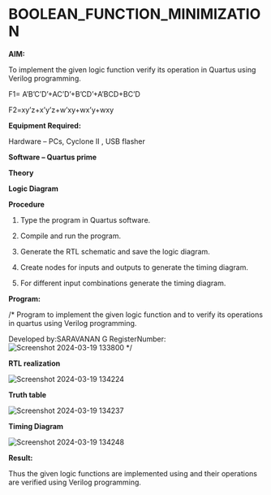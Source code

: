 # BOOLEAN_FUNCTION_MINIMIZATION

**AIM:**

To implement the given logic function verify its operation in Quartus using Verilog programming.

F1= A’B’C’D’+AC’D’+B’CD’+A’BCD+BC’D 

F2=xy’z+x’y’z+w’xy+wx’y+wxy

**Equipment Required:**

Hardware – PCs, Cyclone II , USB flasher

**Software – Quartus prime**

**Theory**

**Logic Diagram**

**Procedure**

1.	Type the program in Quartus software.

2.	Compile and run the program.

3.	Generate the RTL schematic and save the logic diagram.

4.	Create nodes for inputs and outputs to generate the timing diagram.

5.	For different input combinations generate the timing diagram.


**Program:**

/* Program to implement the given logic function and to verify its operations in quartus using Verilog programming. 

Developed by:SARAVANAN G
RegisterNumber:
![Screenshot 2024-03-19 133800](https://github.com/Saravanan2512/BOOLEAN_FUNCTION_MINIMIZATION/assets/144979117/7f0fc6e4-fbb9-497e-b39b-423ebcab31b8)
*/


**RTL realization**

![Screenshot 2024-03-19 134224](https://github.com/Saravanan2512/BOOLEAN_FUNCTION_MINIMIZATION/assets/144979117/8ef8ed1a-0493-45d3-be57-938f918625d6)



**Truth table**

![Screenshot 2024-03-19 134237](https://github.com/Saravanan2512/BOOLEAN_FUNCTION_MINIMIZATION/assets/144979117/d596fc06-5110-4984-bcf7-5c02b512b0e8)




**Timing Diagram**

![Screenshot 2024-03-19 134248](https://github.com/Saravanan2512/BOOLEAN_FUNCTION_MINIMIZATION/assets/144979117/6a6f9ed8-7f87-4a2d-82e7-45da90f75b06)


**Result:**

Thus the given logic functions are implemented using and their operations are verified using Verilog programming.

